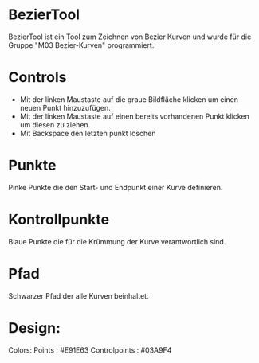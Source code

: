 # BezierTool
  BezierTool ist ein Tool zum Zeichnen von Bezier Kurven und wurde für die Gruppe "M03 Bezier-Kurven" programmiert.

# Controls
  - Mit der linken Maustaste auf die graue Bildfläche klicken um einen neuen Punkt hinzuzufügen.
  - Mit der linken Maustaste auf einen bereits vorhandenen Punkt klicken um diesen zu ziehen.
  - Mit Backspace den letzten punkt löschen 

# Punkte
  Pinke Punkte die den Start- und Endpunkt einer Kurve definieren.

# Kontrollpunkte
  Blaue Punkte die für die Krümmung der Kurve verantwortlich sind.

# Pfad
  Schwarzer Pfad der alle Kurven beinhaltet.

# Design:
  Colors:
  Points :        #E91E63
  Controlpoints : #03A9F4
